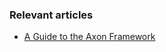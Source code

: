 ### Relevant articles

- [A Guide to the Axon Framework](https://www.baeldung.com/axon-cqrs-event-sourcing)
